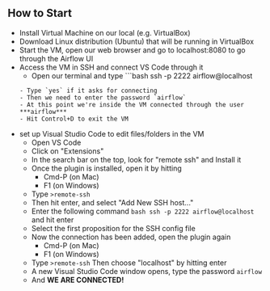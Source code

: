 ## How to Start

- Install Virtual Machine on our local (e.g. VirtualBox)
- Download Linux distribution (Ubuntu) that will be running in VirtualBox
- Start the VM, open our web browser and go to localhost:8080 to go through the Airflow UI
- Access the VM in SSH and connect VS Code through it
    - Open our terminal and type ```bash
    ssh -p 2222 airflow@localhost
    ```
    - Type `yes` if it asks for connecting
    - Then we need to enter the password `airflow`
    - At this point we're inside the VM connected through the user ***airflow***
    - Hit Control+D to exit the VM
- set up Visual Studio Code to edit files/folders in the VM
    - Open VS Code
    - Click on "Extensions"
    - In the search bar on the top, look for "remote ssh" and Install it
    - Once the plugin is installed, open it by hitting
        - Cmd-P (on Mac)
        - F1 (on Windows)
    - Type `>remote-ssh`
    - Then hit enter, and select "Add New SSH host..."
    - Enter the following command ```bash ssh -p 2222 airflow@localhost``` and hit enter
    - Select the first proposition for the SSH config file
    - Now the connection has been added, open the plugin again
        - Cmd-P (on Mac)
        - F1 (on Windows)
    - Type `>remote-ssh` Then choose "localhost" by hitting enter
    - A new Visual Studio Code window opens, type the password `airflow`
    - And **WE ARE CONNECTED!**